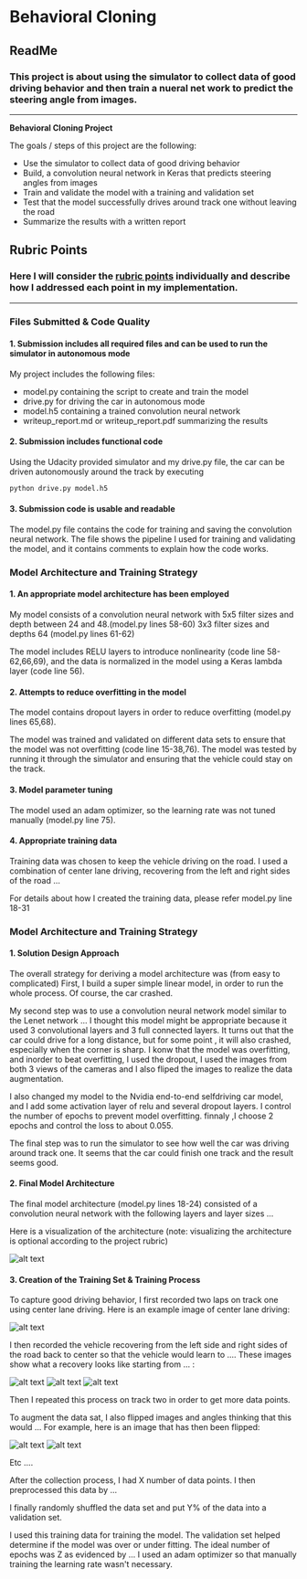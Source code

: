 # **Behavioral Cloning** 

## ReadMe

### This project is about using the simulator to collect data of good driving behavior and then train a nueral net work to predict the steering angle from images.

---

**Behavioral Cloning Project**

The goals / steps of this project are the following:
* Use the simulator to collect data of good driving behavior
* Build, a convolution neural network in Keras that predicts steering angles from images
* Train and validate the model with a training and validation set
* Test that the model successfully drives around track one without leaving the road
* Summarize the results with a written report


[//]: # (Image References)

[image1]: ./examples/placeholder.png "Model Visualization"
[image2]: ./examples/placeholder.png "Grayscaling"
[image3]: ./examples/placeholder_small.png "Recovery Image"
[image4]: ./examples/placeholder_small.png "Recovery Image"
[image5]: ./examples/placeholder_small.png "Recovery Image"
[image6]: ./examples/placeholder_small.png "Normal Image"
[image7]: ./examples/placeholder_small.png "Flipped Image"

## Rubric Points
### Here I will consider the [rubric points](https://review.udacity.com/#!/rubrics/432/view) individually and describe how I addressed each point in my implementation.  

---
### Files Submitted & Code Quality

#### 1. Submission includes all required files and can be used to run the simulator in autonomous mode

My project includes the following files:
* model.py containing the script to create and train the model
* drive.py for driving the car in autonomous mode
* model.h5 containing a trained convolution neural network 
* writeup_report.md or writeup_report.pdf summarizing the results

#### 2. Submission includes functional code
Using the Udacity provided simulator and my drive.py file, the car can be driven autonomously around the track by executing 
```sh
python drive.py model.h5
```

#### 3. Submission code is usable and readable

The model.py file contains the code for training and saving the convolution neural network. The file shows the pipeline I used for training and validating the model, and it contains comments to explain how the code works.

### Model Architecture and Training Strategy

#### 1. An appropriate model architecture has been employed

My model consists of a convolution neural network with 5x5 filter sizes and depth between 24 and 48.(model.py lines 58-60)
3x3 filter sizes and depths 64 (model.py lines 61-62) 

The model includes RELU layers to introduce nonlinearity (code line 58-62,66,69), and the data is normalized in the model using a Keras lambda layer (code line 56). 

#### 2. Attempts to reduce overfitting in the model

The model contains dropout layers in order to reduce overfitting (model.py lines 65,68). 

The model was trained and validated on different data sets to ensure that the model was not overfitting (code line 15-38,76). The model was tested by running it through the simulator and ensuring that the vehicle could stay on the track.

#### 3. Model parameter tuning

The model used an adam optimizer, so the learning rate was not tuned manually (model.py line 75).

#### 4. Appropriate training data

Training data was chosen to keep the vehicle driving on the road. I used a combination of center lane driving, recovering from the left and right sides of the road ... 

For details about how I created the training data, please refer model.py line 18-31

### Model Architecture and Training Strategy

#### 1. Solution Design Approach

The overall strategy for deriving a model architecture was (from easy to complicated)
First, I build a super simple linear model, in order to run the whole process. Of course, the car crashed.

My second step was to use a convolution neural network model similar to the Lenet network ... I thought this model might be appropriate because it used 3 convolutional layers and 3 full connected layers. It turns out that the car could drive for a long distance, but for some point , it will also crashed, especially when the corner is sharp. 
I konw that the model was overfitting, and inorder to beat overfitting, I used the dropout, I used the images from both 3 views of the cameras and I also fliped the images to realize the data augmentation.

I also changed my model to the Nvidia end-to-end selfdriving car model, and I add some activation layer of relu and several dropout layers. I control the number of epochs to prevent model overfitting. finnaly ,I choose 2 epochs and control the loss to about 0.055.


The final step was to run the simulator to see how well the car was driving around track one. It seems that the car could finish one track and the result seems good.


#### 2. Final Model Architecture

The final model architecture (model.py lines 18-24) consisted of a convolution neural network with the following layers and layer sizes ...

Here is a visualization of the architecture (note: visualizing the architecture is optional according to the project rubric)

![alt text][image1]

#### 3. Creation of the Training Set & Training Process

To capture good driving behavior, I first recorded two laps on track one using center lane driving. Here is an example image of center lane driving:

![alt text][image2]

I then recorded the vehicle recovering from the left side and right sides of the road back to center so that the vehicle would learn to .... These images show what a recovery looks like starting from ... :

![alt text][image3]
![alt text][image4]
![alt text][image5]

Then I repeated this process on track two in order to get more data points.

To augment the data sat, I also flipped images and angles thinking that this would ... For example, here is an image that has then been flipped:

![alt text][image6]
![alt text][image7]

Etc ....

After the collection process, I had X number of data points. I then preprocessed this data by ...


I finally randomly shuffled the data set and put Y% of the data into a validation set. 

I used this training data for training the model. The validation set helped determine if the model was over or under fitting. The ideal number of epochs was Z as evidenced by ... I used an adam optimizer so that manually training the learning rate wasn't necessary.
